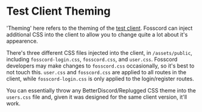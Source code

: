 # Test Client Theming

'Theming' here refers to the theming of the [test client](index.md).
Fosscord can inject additional CSS into the client to allow you to change quite a lot about it's appearence.

There's three different CSS files injected into the client, in `/assets/public`, including `fosscord-login.css`, `fosscord.css`, and `user.css`.
Fosscord developers may make changes to `fosscord.css` occasionally, so it's best to not touch this.
`user.css` and `fosscord.css` are applied to all routes in the client, while `fosscord-login.css` is only applied to the login/register routes.

You can essentially throw any BetterDiscord/Replugged CSS theme into the `users.css` file and, given it was designed for the same client version, it'll work.
